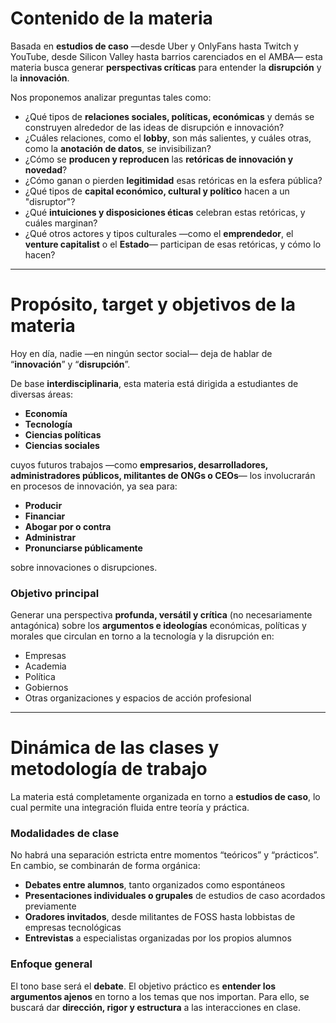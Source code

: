 # Contenido de la materia

Basada en **estudios de caso** —desde Uber y OnlyFans hasta Twitch y YouTube, desde Silicon Valley hasta barrios carenciados en el AMBA— esta materia busca generar **perspectivas críticas** para entender la **disrupción** y la **innovación**.

Nos proponemos analizar preguntas tales como:

- ¿Qué tipos de **relaciones sociales, políticas, económicas** y demás se construyen alrededor de las ideas de disrupción e innovación?
- ¿Cuáles relaciones, como el **lobby**, son más salientes, y cuáles otras, como la **anotación de datos**, se invisibilizan?
- ¿Cómo se **producen y reproducen** las **retóricas de innovación y novedad**?
- ¿Cómo ganan o pierden **legitimidad** esas retóricas en la esfera pública?
- ¿Qué tipos de **capital económico, cultural y político** hacen a un "disruptor"?
- ¿Qué **intuiciones y disposiciones éticas** celebran estas retóricas, y cuáles marginan?
- ¿Qué otros actores y tipos culturales —como el **emprendedor**, el **venture capitalist** o el **Estado**— participan de esas retóricas, y cómo lo hacen?

---

# Propósito, target y objetivos de la materia

Hoy en día, nadie —en ningún sector social— deja de hablar de “**innovación**” y “**disrupción**”.

De base **interdisciplinaria**, esta materia está dirigida a estudiantes de diversas áreas:

- **Economía**
- **Tecnología**
- **Ciencias políticas**
- **Ciencias sociales**

cuyos futuros trabajos —como **empresarios, desarrolladores, administradores públicos, militantes de ONGs o CEOs**— los involucrarán en procesos de innovación, ya sea para:

- **Producir**
- **Financiar**
- **Abogar por o contra**
- **Administrar**
- **Pronunciarse públicamente**

sobre innovaciones o disrupciones.

### Objetivo principal

Generar una perspectiva **profunda, versátil y crítica** (no necesariamente antagónica) sobre los **argumentos e ideologías** económicas, políticas y morales que circulan en torno a la tecnología y la disrupción en:

- Empresas
- Academia
- Política
- Gobiernos
- Otras organizaciones y espacios de acción profesional

---

# Dinámica de las clases y metodología de trabajo

La materia está completamente organizada en torno a **estudios de caso**, lo cual permite una integración fluida entre teoría y práctica.

### Modalidades de clase

No habrá una separación estricta entre momentos “teóricos” y “prácticos”. En cambio, se combinarán de forma orgánica:

- **Debates entre alumnos**, tanto organizados como espontáneos
- **Presentaciones individuales o grupales** de estudios de caso acordados previamente
- **Oradores invitados**, desde militantes de FOSS hasta lobbistas de empresas tecnológicas
- **Entrevistas** a especialistas organizadas por los propios alumnos

### Enfoque general

El tono base será el **debate**. El objetivo práctico es **entender los argumentos ajenos** en torno a los temas que nos importan. Para ello, se buscará dar **dirección, rigor y estructura** a las interacciones en clase.
